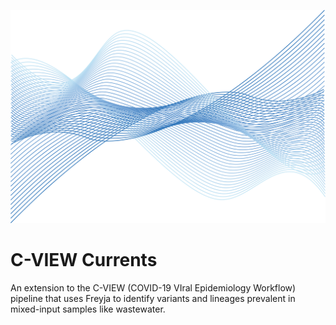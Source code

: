 ![Vector currents](/images/blue-waves-2317606.png?raw=true)

# C-VIEW Currents
An extension to the C-VIEW (COVID-19 VIral Epidemiology Workflow) pipeline that uses Freyja to identify variants and lineages prevalent in mixed-input samples like wastewater.
